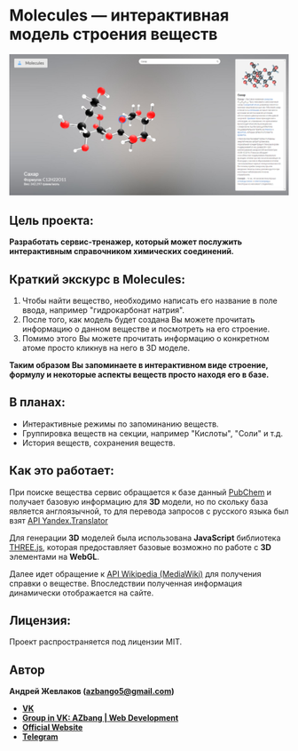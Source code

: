 # Molecules — интерактивная модель строения веществ
![banner](https://github.com/AZbang/media-storage/blob/master/Molecules/main.png)

## Цель проекта: 
**Разработать сервис-тренажер, который может послужить интерактивным справочником химических соединений.**

## Краткий экскурс в Molecules:
1. Чтобы найти вещество, необходимо написать его название в поле ввода, например "гидрокарбонат натрия".
2. После того, как модель будет создана Вы можете прочитать информацию о данном веществе и посмотреть на его строение. 
3. Помимо этого Вы можете прочитать информацию о конкретном атоме просто кликнув на него в 3D моделе.

**Таким образом Вы запоминаете в интерактивном виде строение, формулу и некоторые аспекты веществ просто находя его в базе.**

## В планах:
* Интерактивные режимы по запоминанию веществ.
* Группировка веществ на секции, например "Кислоты", "Соли" и т.д.
* История веществ, сохранения веществ.

## Как это работает:
При поиске вещества сервис обращается к базе данный [PubChem](https://pubchem.ncbi.nlm.nih.gov) и получает базовую информацию для **3D** модели, но по скольку база является англоязычной, то для перевода запросов с русского языка был взят [API Yandex.Translator](https://tech.yandex.ru/translate/)

Для генерации **3D**  моделей была использована **JavaScript** библиотека [THREE.js](https://github.com/mrdoob/three.js), которая предоставляет базовые возможно по работе с **3D** элементами на **WebGL**.

Далее идет обращение к [API Wikipedia (MediaWiki)](https://www.mediawiki.org/wiki/MediaWiki/ru) для получения справки о веществе. Впоследствии полученная информация динамически отображается на сайте.

## Лицензия:
Проект распространяется под лицензии MIT.

## Автор
 **Андрей Жевлаков (azbango5@gmail.com)**
 * __[VK](https://vk.com/id216312691)__
 * __[Group in VK: AZbang | Web Development](https://vk.com/azbang)__
 * __[Official Website](https://azbang.github.io/)__
 * __[Telegram](https://telegram.me/AZbang)__
